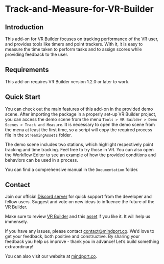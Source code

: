 # Track-and-Measure-for-VR-Builder

## Introduction

This add-on for VR Builder focuses on tracking performance of the VR user, and provides tools like timers and point trackers. With it, it is easy to measure the time taken to perform tasks and to assign scores while providing feedback to the user.

## Requirements

This add-on requires VR Builder version 1.2.0 or later to work.

## Quick Start

You can check out the main features of this add-on in the provided demo scene. After importing the package in a properly set-up VR Builder project, you can access the demo scene from the menu `Tools > VR Builder > Demo Scenes > Track and Measure`. It is necessary to open the demo scene from the menu at least the first time, so a script will copy the required process file in the `StreamingAssets` folder.

The demo scene includes two stations, which highlight respectively point tracking and time tracking. Feel free to try those in VR. You can also open the Workflow Editor to see an example of how the provided conditions and behaviors can be used in a process.

You can find a comprehensive manual in the `Documentation` folder.

## Contact

Join our official [Discord server](http://community.mindport.co) for quick support from the developer and fellow users. Suggest and vote on new ideas to influence the future of the VR Builder.

Make sure to review [VR Builder](https://assetstore.unity.com/packages/tools/visual-scripting/vr-builder-201913) and this [asset](https://u3d.as/2LdU) if you like it. It will help us immensely.

If you have any issues, please contact [contact@mindport.co](mailto:contact@mindport.co). We’d love to get your feedback, both positive and constructive. By sharing your feedback you help us improve - thank you in advance!
Let’s build something extraordinary!

You can also visit our website at [mindport.co](http://www.mindport.co).